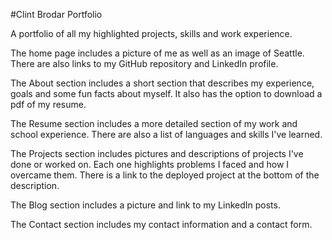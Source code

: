 #Clint Brodar Portfolio

A portfolio of all my highlighted projects, skills and work experience.

The home page includes a picture of me as well as an image of Seattle.  There are also links to my GitHub repository and LinkedIn profile.

The About section includes a short section that describes my experience, goals and some fun facts about myself.  It also has the option to download a pdf of my resume.

The Resume section includes a more detailed section of my work and school experience.  There are also a list of languages and skills I've learned.

The Projects section includes pictures and descriptions of projects I've done or worked on.  Each one highlights problems I faced and how I overcame them.  There is a link to the deployed project at the bottom of the description.

The Blog section includes a picture and link to my LinkedIn posts.

The Contact section includes my contact information and a contact form.